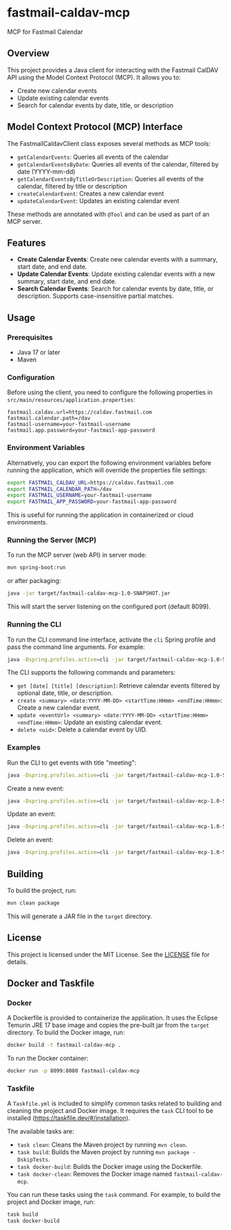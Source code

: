 # fastmail-caldav-mcp

MCP for Fastmail Calendar

## Overview

This project provides a Java client for interacting with the Fastmail CalDAV API using the Model Context Protocol (MCP). It allows you to:

- Create new calendar events
- Update existing calendar events
- Search for calendar events by date, title, or description

## Model Context Protocol (MCP) Interface

The FastmailCaldavClient class exposes several methods as MCP tools:

- `getCalendarEvents`: Queries all events of the calendar
- `getCalendarEventsByDate`: Queries all events of the calendar, filtered by date (YYYY-mm-dd)
- `getCalendarEventsByTitleOrDescription`: Queries all events of the calendar, filtered by title or description
- `createCalendarEvent`: Creates a new calendar event
- `updateCalendarEvent`: Updates an existing calendar event

These methods are annotated with `@Tool` and can be used as part of an MCP server.

## Features

- **Create Calendar Events**: Create new calendar events with a summary, start date, and end date.
- **Update Calendar Events**: Update existing calendar events with a new summary, start date, and end date.
- **Search Calendar Events**: Search for calendar events by date, title, or description. Supports case-insensitive partial matches.

## Usage

### Prerequisites

- Java 17 or later
- Maven

### Configuration

Before using the client, you need to configure the following properties in `src/main/resources/application.properties`:

```
fastmail.caldav.url=https://caldav.fastmail.com
fastmail.calendar.path=/dav
fastmail-username=your-fastmail-username
fastmail.app.password=your-fastmail-app-password
```

### Environment Variables

Alternatively, you can export the following environment variables before running the application, which will override the properties file settings:

```sh
export FASTMAIL_CALDAV_URL=https://caldav.fastmail.com
export FASTMAIL_CALENDAR_PATH=/dav
export FASTMAIL_USERNAME=your-fastmail-username
export FASTMAIL_APP_PASSWORD=your-fastmail-app-password
```

This is useful for running the application in containerized or cloud environments.

### Running the Server (MCP)

To run the MCP server (web API) in server mode:

```sh
mvn spring-boot:run
```

or after packaging:

```sh
java -jar target/fastmail-caldav-mcp-1.0-SNAPSHOT.jar
```

This will start the server listening on the configured port (default 8099).

### Running the CLI

To run the CLI command line interface, activate the `cli` Spring profile and pass the command line arguments. For example:

```sh
java -Dspring.profiles.active=cli -jar target/fastmail-caldav-mcp-1.0-SNAPSHOT.jar get
```

The CLI supports the following commands and parameters:

- `get [date] [title] [description]`: Retrieve calendar events filtered by optional date, title, or description.
- `create <summary> <date:YYYY-MM-DD> <startTime:HHmm> <endTime:HHmm>`: Create a new calendar event.
- `update <eventUrl> <summary> <date:YYYY-MM-DD> <startTime:HHmm> <endTime:HHmm>`: Update an existing calendar event.
- `delete <uid>`: Delete a calendar event by UID.

### Examples

Run the CLI to get events with title "meeting":

```sh
java -Dspring.profiles.active=cli -jar target/fastmail-caldav-mcp-1.0-SNAPSHOT.jar get title=meeting
```

Create a new event:

```sh
java -Dspring.profiles.active=cli -jar target/fastmail-caldav-mcp-1.0-SNAPSHOT.jar create "Team Meeting" 2025-06-02 0900 1000
```

Update an event:

```sh
java -Dspring.profiles.active=cli -jar target/fastmail-caldav-mcp-1.0-SNAPSHOT.jar update "https://example.com/calendar/event1.ics" "Updated Meeting" 2025-06-02 0930 1030
```

Delete an event:

```sh
java -Dspring.profiles.active=cli -jar target/fastmail-caldav-mcp-1.0-SNAPSHOT.jar delete <uid>
```

## Building

To build the project, run:

```sh
mvn clean package
```

This will generate a JAR file in the `target` directory.

## License

This project is licensed under the MIT License. See the [LICENSE](LICENSE) file for details.

## Docker and Taskfile

### Docker

A Dockerfile is provided to containerize the application. It uses the Eclipse Temurin JRE 17 base image and copies the pre-built jar from the `target` directory. To build the Docker image, run:

```sh
docker build -t fastmail-caldav-mcp .
```

To run the Docker container:

```sh
docker run -p 8099:8080 fastmail-caldav-mcp
```

### Taskfile

A `Taskfile.yml` is included to simplify common tasks related to building and cleaning the project and Docker image. It requires the `task` CLI tool to be installed (https://taskfile.dev/#/installation).

The available tasks are:

- `task clean`: Cleans the Maven project by running `mvn clean`.
- `task build`: Builds the Maven project by running `mvn package -DskipTests`.
- `task docker-build`: Builds the Docker image using the Dockerfile.
- `task docker-clean`: Removes the Docker image named `fastmail-caldav-mcp`.

You can run these tasks using the `task` command. For example, to build the project and Docker image, run:

```sh
task build
task docker-build
```
